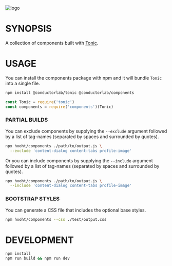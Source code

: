![logo](https://raw.githubusercontent.com/hxoht/tonic/addimage/readme-tonic.png)

# SYNOPSIS
A collection of components built with [Tonic](https://github.com/hxoht/tonic).

# USAGE
You can install the components package with npm and it will bundle `Tonic` into a single file.

```bash
npm install @conductorlab/tonic @conductorlab/components
```

```js
const Tonic = require('tonic')
const components = require('components')(Tonic)
```

### PARTIAL BUILDS

You can exclude components by supplying the `--exclude` argument followed
by a list of tag-names (separated by spaces and surrounded by quotes).

```bash
npx hxoht/components ./path/to/output.js \
  --exclude 'content-dialog content-tabs profile-image'
```

Or you can include components by supplying the `--include` argument followed
by a list of tag-names (separated by spaces and surrounded by quotes).

```bash
npx hxoht/components ./path/to/output.js \
  --include 'content-dialog content-tabs profile-image'
```

### BOOTSTRAP STYLES
You can generate a CSS file that includes the optional base styles.

```bash
npm hxoht/components --css ./test/output.css
```

# DEVELOPMENT

```bash
npm install
npm run build && npm run dev
```
